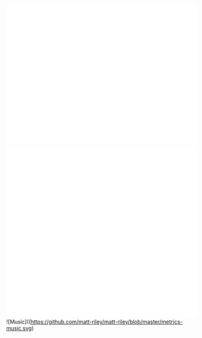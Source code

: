 ![Metrics](https://github.com/matt-riley/matt-riley/blob/master/github-metrics.svg)
![Languages](https://github.com/matt-riley/matt-riley/blob/master/metrics-languages.svg)
![Music]((https://github.com/matt-riley/matt-riley/blob/master/metrics-music.svg)
